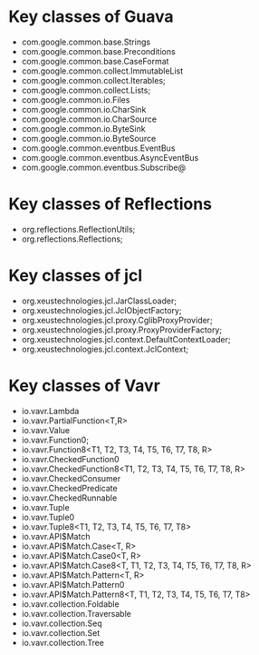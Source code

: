 # Key classes of Guava
- com.google.common.base.Strings
- com.google.common.base.Preconditions
- com.google.common.base.CaseFormat
- com.google.common.collect.ImmutableList
- com.google.common.collect.Iterables;
- com.google.common.collect.Lists;
- com.google.common.io.Files
- com.google.common.io.CharSink
- com.google.common.io.CharSource
- com.google.common.io.ByteSink
- com.google.common.io.ByteSource
- com.google.common.eventbus.EventBus
- com.google.common.eventbus.AsyncEventBus
- com.google.common.eventbus.Subscribe@

# Key classes of Reflections
- org.reflections.ReflectionUtils;
- org.reflections.Reflections;

# Key classes of jcl
- org.xeustechnologies.jcl.JarClassLoader;
- org.xeustechnologies.jcl.JclObjectFactory;
- org.xeustechnologies.jcl.proxy.CglibProxyProvider;
- org.xeustechnologies.jcl.proxy.ProxyProviderFactory;
- org.xeustechnologies.jcl.context.DefaultContextLoader;
- org.xeustechnologies.jcl.context.JclContext;

# Key classes of Vavr
- io.vavr.Lambda<R>
- io.vavr.PartialFunction<T,R>
- io.vavr.Value
- io.vavr.Function0<R>;
- io.vavr.Function8<T1, T2, T3, T4, T5, T6, T7, T8, R>
- io.vavr.CheckedFunction0<R>
- io.vavr.CheckedFunction8<T1, T2, T3, T4, T5, T6, T7, T8, R>
- io.vavr.CheckedConsumer<T>
- io.vavr.CheckedPredicate<T>
- io.vavr.CheckedRunnable<T>
- io.vavr.Tuple
- io.vavr.Tuple0
- io.vavr.Tuple8<T1, T2, T3, T4, T5, T6, T7, T8>
- io.vavr.API$Match<T>
- io.vavr.API$Match.Case<T, R>
- io.vavr.API$Match.Case0<T, R>
- io.vavr.API$Match.Case8<T, T1, T2, T3, T4, T5, T6, T7, T8, R>
- io.vavr.API$Match.Pattern<T, R>
- io.vavr.API$Match.Pattern0<T>
- io.vavr.API$Match.Pattern8<T, T1, T2, T3, T4, T5, T6, T7, T8>
- io.vavr.collection.Foldable<T>
- io.vavr.collection.Traversable<T>
- io.vavr.collection.Seq<T>
- io.vavr.collection.Set<T>
- io.vavr.collection.Tree<T>